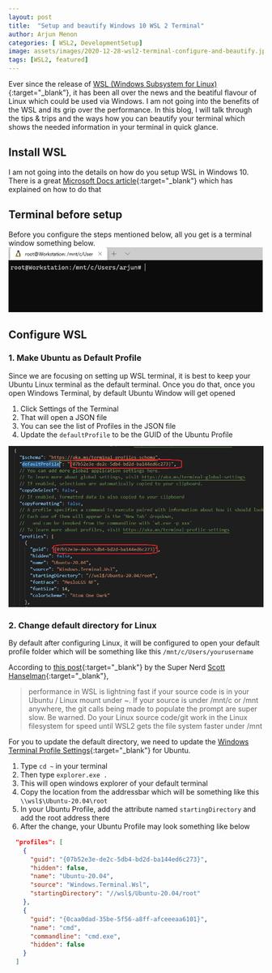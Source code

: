 ```yaml
---
layout: post
title:  "Setup and beautify Windows 10 WSL 2 Terminal"
author: Arjun Menon
categories: [ WSL2, DevelopmentSetup]
image: assets/images/2020-12-28-wsl2-terminal-configure-and-beautify.jpg
tags: [WSL2, featured]
---
```

Ever since the release of [WSL (Windows Subsystem for Linux)](https://docs.microsoft.com/en-us/windows/wsl/about){:target="_blank"}, it has been all over the news and the beatiful flavour of Linux which could be used via Windows. I am not going into the benefits of the WSL and its grip over the performance. In this blog, I will talk through the tips & trips and the ways how you can beautify your terminal which shows the needed information in your terminal in quick glance.

## Install WSL

I am not going into the details on how do you setup WSL in Windows 10. There is a great [Microsoft Docs article](https://docs.microsoft.com/en-us/windows/wsl/install-win10){:target="_blank"} which has explained on how to do that

## Terminal before setup

Before you configure the steps mentioned below, all you get is a terminal window something below.
![OriginalLinuxTerminal](../assets/images/blog-usedimages/2020-12-28_1_OriginalScreen.png)

## Configure WSL

### 1. Make Ubuntu as Default Profile

Since we are focusing on setting up WSL terminal, it is best to keep your Ubuntu Linux terminal as the default terminal. Once you do that, once you open Windows Terminal, by default Ubuntu Window will get opened

1. Click Settings of the Terminal
2. That will open a JSON file
3. You can see the list of Profiles in the JSON file
4. Update the `defaultProfile` to be the GUID of the Ubuntu Profile

![UpdateDefaultProfileWSL](../assets/images/blog-usedimages/2020-12-28_2_UpdateWSL%20Profile.png)

### 2. Change default directory for Linux

By default after configuring Linux, it will be configured to open your default profile folder which will be something like this ```/mnt/c/Users/yourusername```

According to [this post](https://www.hanselman.com/blog/its-time-for-you-to-install-windows-terminal){:target="_blank"} by the Super Nerd [Scott Hanselman](https://twitter.com/shanselman){:target="_blank"},

>
> performance in WSL is lightning fast if your source code is in your Ubuntu / Linux mount under ~. 
> If your source is under /mnt/c or /mnt anywhere, the git calls being made to populate the prompt are super slow.
> Be warned. Do your Linux source code/git work in the Linux filesystem for speed until WSL2 gets the file system faster under /mnt

For you to update the default directory, we need to update the [Windows Terminal Profile Settings](https://docs.microsoft.com/en-us/windows/terminal/customize-settings/profile-settings){:target="_blank"} for Ubuntu.

1. Type `cd ~` in your terminal
2. Then type `explorer.exe .`
3. This will open windows explorer of your default terminal
4. Copy the location from the addressbar which will be something like this `\\wsl$\Ubuntu-20.04\root`
5. In your Ubuntu Profile, add the attribute named `startingDirectory` and add the root address there
6. After the change, your Ubuntu Profile may look something like below

```json
  "profiles": [
    {
      "guid": "{07b52e3e-de2c-5db4-bd2d-ba144ed6c273}",
      "hidden": false,
      "name": "Ubuntu-20.04",
      "source": "Windows.Terminal.Wsl",
      "startingDirectory": "//wsl$/Ubuntu-20.04/root"
    },
    {
      "guid": "{0caa0dad-35be-5f56-a8ff-afceeeaa6101}",
      "name": "cmd",
      "commandline": "cmd.exe",
      "hidden": false
    }
  ]
  ```
